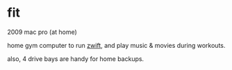 # fit

2009 mac pro (at home)

home gym computer to run [zwift](https://github.com/netbrain/zwift/), and play
music & movies during workouts.

also, 4 drive bays are handy for home backups.
